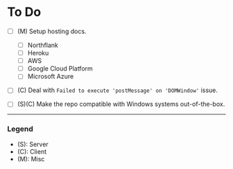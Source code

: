 # To Do

- [ ] (M) Setup hosting docs.

  - [ ] Northflank
  - [ ] Heroku
  - [ ] AWS
  - [ ] Google Cloud Platform
  - [ ] Microsoft Azure

- [ ] (C) Deal with `Failed to execute 'postMessage' on 'DOMWindow'` issue.
- [ ] (S)(C) Make the repo compatible with Windows systems out-of-the-box.

---

### Legend

- (S): Server
- (C): Client
- (M): Misc

